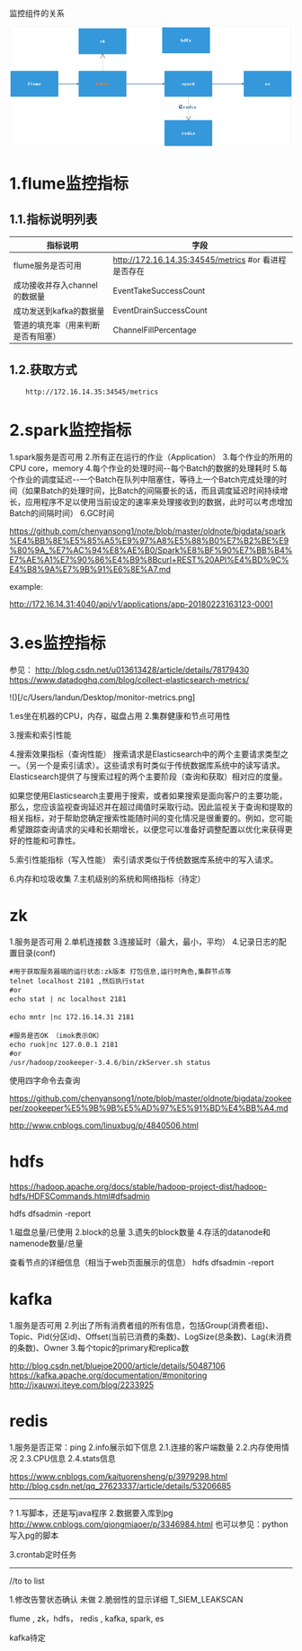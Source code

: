 监控组件的关系

![](/compant_monitor/imgs/compant_all.png)


# 1.flume监控指标

## 1.1.指标说明列表


|    指标说明 | 字段  |
| ---------- | --- |
| flume服务是否可用 |  http://172.16.14.35:34545/metrics  #or 看进程是否存在 |
| 成功接收并存入channel的数据量       |  EventTakeSuccessCount |
| 成功发送到kafka的数据量       |  EventDrainSuccessCount |
| 管道的填充率（用来判断是否有阻塞）|  ChannelFillPercentage |


## 1.2.获取方式

```
	http://172.16.14.35:34545/metrics

```


# 2.spark监控指标

1.spark服务是否可用
2.所有正在运行的作业（Application）
3.每个作业的所用的CPU core，memory
4.每个作业的处理时间--每个Batch的数据的处理耗时
5.每个作业的调度延迟--一个Batch在队列中阻塞住，等待上一个Batch完成处理的时间（如果Batch的处理时间，比Batch的间隔要长的话，而且调度延迟时间持续增长，应用程序不足以使用当前设定的速率来处理接收到的数据，此时可以考虑增加Batch的间隔时间）
6.GC时间

https://github.com/chenyansong1/note/blob/master/oldnote/bigdata/spark%E4%BB%8E%E5%85%A5%E9%97%A8%E5%88%B0%E7%B2%BE%E9%80%9A_%E7%AC%94%E8%AE%B0/Spark%E8%BF%90%E7%BB%B4%E7%AE%A1%E7%90%86%E4%B9%8Bcurl+REST%20API%E4%BD%9C%E4%B8%9A%E7%9B%91%E6%8E%A7.md

example:

http://172.16.14.31:4040/api/v1/applications/app-20180223163123-0001


# 3.es监控指标

参见：
http://blog.csdn.net/u013613428/article/details/78179430
https://www.datadoghq.com/blog/collect-elasticsearch-metrics/


!()[/c/Users/landun/Desktop/monitor-metrics.png]

1.es坐在机器的CPU，内存，磁盘占用
2.集群健康和节点可用性

3.搜索和索引性能

4.搜索效果指标（查询性能）
搜索请求是Elasticsearch中的两个主要请求类型之一。（另一个是索引请求）。这些请求有时类似于传统数据库系统中的读写请求。Elasticsearch提供了与搜索过程的两个主要阶段（查询和获取）相对应的度量。

如果您使用Elasticsearch主要用于搜索，或者如果搜索是面向客户的主要功能，那么，您应该监视查询延迟并在超过阈值时采取行动。因此监视关于查询和提取的相关指标，对于帮助您确定搜索性能随时间的变化情况是很重要的。例如，您可能希望跟踪查询请求的尖峰和长期增长，以便您可以准备好调整配置以优化来获得更好的性能和可靠性。

5.索引性能指标（写入性能）
索引请求类似于传统数据库系统中的写入请求。

6.内存和垃圾收集
7.主机级别的系统和网络指标（待定）


# zk

1.服务是否可用
2.单机连接数
3.连接延时（最大，最小，平均）
4.记录日志的配置目录(conf)

```
#用于获取服务器端的运行状态:zk版本 打包信息,运行时角色,集群节点等
telnet localhost 2181 ,然后执行stat
#or
echo stat | nc localhost 2181

echo mntr |nc 172.16.14.31 2181

#服务是否OK （imok表示OK）
echo ruok|nc 127.0.0.1 2181
#or
/usr/hadoop/zookeeper-3.4.6/bin/zkServer.sh status
```



使用四字命令去查询

https://github.com/chenyansong1/note/blob/master/oldnote/bigdata/zookeeper/zookeeper%E5%9B%9B%E5%AD%97%E5%91%BD%E4%BB%A4.md

http://www.cnblogs.com/linuxbug/p/4840506.html


# hdfs
https://hadoop.apache.org/docs/stable/hadoop-project-dist/hadoop-hdfs/HDFSCommands.html#dfsadmin

hdfs dfsadmin -report 

1.磁盘总量/已使用
2.block的总量
3.遗失的block数量
4.存活的datanode和namenode数量/总量


查看节点的详细信息（相当于web页面展示的信息） hdfs    dfsadmin    -report


# kafka

1.服务是否可用
2.列出了所有消费者组的所有信息，包括Group(消费者组)、Topic、Pid(分区id)、Offset(当前已消费的条数)、LogSize(总条数)、Lag(未消费的条数)、Owner
3.每个topic的primary和replica数


http://blog.csdn.net/bluejoe2000/article/details/50487106
https://kafka.apache.org/documentation/#monitoring
http://jxauwxj.iteye.com/blog/2233925



# redis

1.服务是否正常：ping
2.info展示如下信息
2.1.连接的客户端数量
2.2.内存使用情况
2.3.CPU信息
2.4.stats信息



https://www.cnblogs.com/kaituorensheng/p/3979298.html
http://blog.csdn.net/qq_27623337/article/details/53206685



---

?
1.写脚本，还是写java程序
2.数据要入库到pg
http://www.cnblogs.com/qiongmiaoer/p/3346984.html
也可以参见：python写入pg的脚本

3.crontab定时任务

---



//to to list

1.修改告警状态确认		未做
2.脆弱性的显示详细		T_SIEM_LEAKSCAN


flume , zk，hdfs， redis , kafka, spark, es


kafka待定

